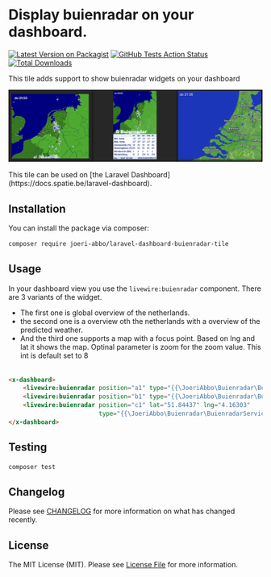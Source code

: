# Display buienradar on your dashboard.

[![Latest Version on Packagist](https://img.shields.io/packagist/v/joeri-abbo/laravel-dashboard-buienradar-tile.svg?style=flat-square)](https://packagist.org/packages/joeri-abbo/laravel-dashboard-buienradar-tile)
[![GitHub Tests Action Status](https://img.shields.io/github/workflow/status/joeri-abbo/laravel-dashboard-buienradar-tile/run-tests?label=tests)](https://github.com/joeri-abbo/laravel-dashboard-buienradar-tile/actions?query=workflow%3Arun-tests+branch%3Amaster)
[![Total Downloads](https://img.shields.io/packagist/dt/joeri-abbo/laravel-dashboard-buienradar-tile.svg?style=flat-square)](https://packagist.org/packages/joeri-abbo/laravel-dashboard-buienradar-tile)

This tile adds support to show buienradar widgets on your dashboard
<p align="center">
    <img width="512" src="https://github.com/Joeri-Abbo/laravel-dashboard-buienradar-tile/raw/master/screenshot.png">
</p>
This tile can be used on [the Laravel Dashboard](https://docs.spatie.be/laravel-dashboard).

## Installation

You can install the package via composer:

```bash
composer require joeri-abbo/laravel-dashboard-buienradar-tile
```

## Usage

In your dashboard view you use the `livewire:buienradar` component.
There are 3 variants of the widget.

- The first one is global overview of the netherlands.
- the second one is a overview oth the netherlands with a overview of the predicted weather.
- And the third one supports a map with a focus point. Based on lng and lat it shows the map. Optinal parameter is zoom
  for the zoom value. This int is default set to 8

```html

<x-dashboard>
    <livewire:buienradar position="a1" type="{{\JoeriAbbo\Buienradar\BuienradarServiceProvider::TYPE_IMAGE}}"/>
    <livewire:buienradar position="b1" type="{{\JoeriAbbo\Buienradar\BuienradarServiceProvider::TYPE_OVERVIEW}}"/>
    <livewire:buienradar position="c1" lat="51.84437" lng="4.16303"
                         type="{{\JoeriAbbo\Buienradar\BuienradarServiceProvider::TYPE_MAP}}"/>
</x-dashboard>
```

## Testing

``` bash
composer test
```

## Changelog

Please see [CHANGELOG](CHANGELOG.md) for more information on what has changed recently.

## License

The MIT License (MIT). Please see [License File](LICENSE.md) for more information.
